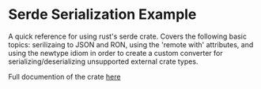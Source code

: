 # Serde Serialization Example

A quick reference for using rust's serde crate. Covers the following basic topics: 
serilizaing to JSON and RON, using the 'remote with' attributes, and using the 
newtype idiom in order to create a custom converter for serializing/deserializing
unsupported external crate types.


Full documention of the crate <a href="https://serde.rs/">here</a>
